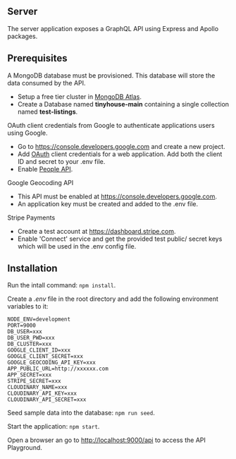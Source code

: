 ## Server

The server application exposes a GraphQL API using Express and Apollo packages.

## Prerequisites

A MongoDB database must be provisioned. This database will store the data consumed by the API.

- Setup a free tier cluster in [MongoDB Atlas](https://www.mongodb.com/cloud/atlas).
- Create a Database named **tinyhouse-main** containing a single collection named **test-listings**.

OAuth client credentials from Google to authenticate applications users using Google.

- Go to https://console.developers.google.com and create a new project.
- Add [OAuth](https://developers.google.com/identity/protocols/oauth2/scopes) client credentials for a web application. Add both the client ID and secret to your .env file.
- Enable [People API](https://developers.google.com/people/api/rest/v1/people/get).

Google Geocoding API

- This API must be enabled at https://console.developers.google.com.
- An application key must be created and added to the .env file.

Stripe Payments

- Create a test account at https://dashboard.stripe.com.
- Enable 'Connect' service and get the provided test public/ secret keys which will be used in the .env config file.

## Installation

Run the intall command: `npm install`.

Create a _.env_ file in the root directory and add the following environment variables to it:

```
NODE_ENV=development
PORT=9000
DB_USER=xxx
DB_USER_PWD=xxx
DB_CLUSTER=xxx
GOOGLE_CLIENT_ID=xxx
GOOGLE_CLIENT_SECRET=xxx
GOOGLE_GEOCODING_API_KEY=xxx
APP_PUBLIC_URL=http://xxxxxx.com
APP_SECRET=xxx
STRIPE_SECRET=xxx
CLOUDINARY_NAME=xxx
CLOUDINARY_API_KEY=xxx
CLOUDINARY_API_SECRET=xxx
```

Seed sample data into the database: `npm run seed`.

Start the application: `npm start`.

Open a browser an go to [http://localhost:9000/api](http://localhost:9000/api) to access the API Playground.
